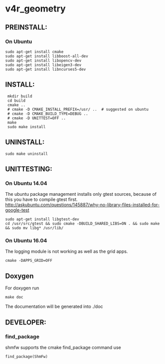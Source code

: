 v4r_geometry
=====

 
## PREINSTALL:
### On Ubuntu
``` 
sudo apt-get install cmake
sudo apt-get install libboost-all-dev
sudo apt-get install libopencv-dev
sudo apt-get install libeigen3-dev
sudo apt-get install libncurses5-dev

``` 
## INSTALL:
``` 
 mkdir build
 cd build
 cmake ..  
 # cmake -D CMAKE_INSTALL_PREFIX=/usr/ ..  # suggested on ubuntu
 # cmake -D CMAKE_BUILD_TYPE=DEBUG ..
 # cmake -D UNITTEST=OFF ..
 make
 sudo make install
``` 


## UNINSTALL:
``` 
sudo make uninstall 
```
 
## UNITTESTING:
### On Ubuntu 14.04
The ubuntu package management installs only gtest sources, because of this you have to compile gtest first.
http://askubuntu.com/questions/145887/why-no-library-files-installed-for-google-test
``` 
sudo apt-get install libgtest-dev
cd /usr/src/gtest && sudo cmake -DBUILD_SHARED_LIBS=ON . && sudo make && sudo mv libg* /usr/lib/
``` 
### On Ubuntu 16.04
The logging module is not working as well as the grid apps. 
``` 
cmake -DAPPS_GRID=OFF
``` 

## Doxygen
For doxygen run
``` 
make doc
``` 
The documentation will be generated into ./doc

## DEVELOPER:
### find_package
shmfw supports the cmake find_package command use
```
find_package(ShmFw)
```